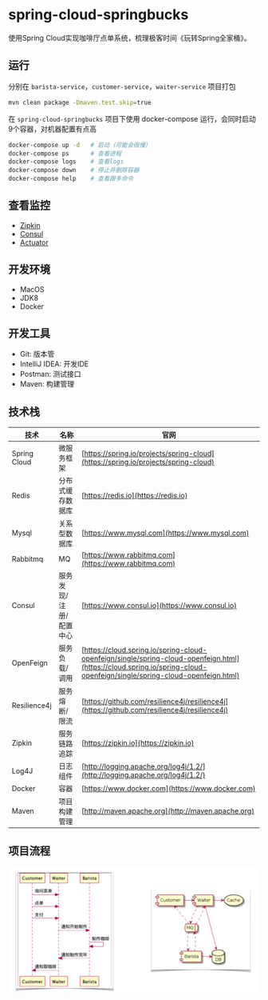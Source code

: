 # spring-cloud-springbucks

使用Spring Cloud实现咖啡厅点单系统，梳理极客时间《玩转Spring全家桶》。

## 运行
分别在 `barista-service`，`customer-service`，`waiter-service` 项目打包
```bash
mvn clean package -Dmaven.test.skip=true
```
在 `spring-cloud-springbucks` 项目下使用 docker-compose 运行，会同时启动9个容器，对机器配置有点高
```bash
docker-compose up -d   # 启动（可能会很慢）
docker-compose ps      # 查看进程
docker-compose logs    # 查看logs
docker-compose down    # 停止并删除容器
docker-compose help    # 查看跟多命令
```
## 查看监控

- [Zipkin](http://localhost:9411/zipkin)
- [Consul](http://localhost:8500)
- [Actuator](http://localhost:8080/actuator)

## 开发环境
- MacOS
- JDK8
- Docker

## 开发工具
- Git: 版本管
- IntelliJ IDEA: 开发IDE
- Postman: 测试接口
- Maven: 构建管理

## 技术栈

技术 | 名称 | 官网
----|------|----
Spring Cloud | 微服务框架  | [https://spring.io/projects/spring-cloud](https://spring.io/projects/spring-cloud)
Redis | 分布式缓存数据库  | [https://redis.io](https://redis.io)
Mysql | 关系型数据库 | [https://www.mysql.com](https://www.mysql.com)
Rabbitmq | MQ | [https://www.rabbitmq.com](https://www.rabbitmq.com)
Consul | 服务发现/注册/配置中心 | [https://www.consul.io](https://www.consul.io)
OpenFeign | 服务负载/调用 | [https://cloud.spring.io/spring-cloud-openfeign/single/spring-cloud-openfeign.html](https://cloud.spring.io/spring-cloud-openfeign/single/spring-cloud-openfeign.html)
Resilience4j | 服务熔断/限流 | [https://github.com/resilience4j/resilience4j](https://github.com/resilience4j/resilience4j)
Zipkin | 服务链路追踪 | [https://zipkin.io](https://zipkin.io)
Log4J | 日志组件  | [http://logging.apache.org/log4j/1.2/](http://logging.apache.org/log4j/1.2/)
Docker | 容器 | [https://www.docker.com](https://www.docker.com)
Maven | 项目构建管理  | [http://maven.apache.org](http://maven.apache.org)

## 项目流程
![](./springbucks.jpg)